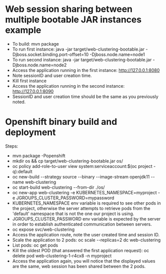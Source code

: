 # Web session sharing between multiple bootable JAR instances example

* To build: mvn package
* To run first instance: java -jar target/web-clustering-bootable.jar -Djboss.socket.binding.port-offset=10 -Djboss.node.name=node1
* To run second instance: java -jar target/web-clustering-bootable.jar -Djboss.node.name=node2
* Access the application running in the first instance: http://127.0.0.1:8080
* Note sessionID and user creation time.
* Kill first instance
* Access the application running in the second instance: http://127.0.0.1:8090
* SessionID and user creation time should be the same as you previously noted.

Openshift binary build and deployment
=====================================

Steps:
* mvn package -Popenshift
* mkdir os && cp target/web-clustering-bootable.jar os/
* oc policy add-role-to-user view system:serviceaccount:$(oc project -q):default
* oc new-build --strategy source --binary --image-stream openjdk11 --name web-clustering
* oc start-build web-clustering --from-dir ./os/
* oc new-app web-clustering -e KUBERNETES_NAMESPACE=myproject -e JGROUPS_CLUSTER_PASSWORD=mypassword
 * KUBERNETES_NAMESPACE env variable is required to see other pods in the project, otherwise the server attempts to retrieve pods from the 'default' namespace that is not the one our project is using.
 * JGROUPS_CLUSTER_PASSWORD env variable is expected by the server in order to establish authenticated communication between servers. 
* oc expose svc/web-clustering
* Access the application route, note the user created time and session ID.
* Scale the application to 2 pods: oc scale --replicas=2 dc web-clustering
* List pods: oc get pods
* Kill the oldest POD (that answered the first application request): oc delete pod web-clustering-1-r4cx8 -n myproject
* Access the application again, you will notice that the displayed values are the same, web session has been shared between the 2 pods.
